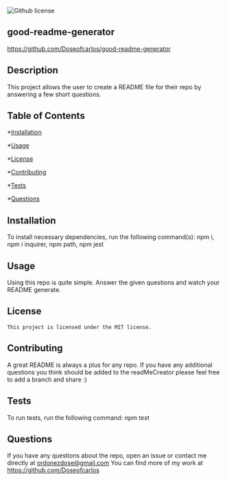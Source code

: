 
  ![Github license](https://img.shields.io/badge/license-MIT-blue.svg)
  
  ## good-readme-generator 

  https://github.com/Doseofcarlos/good-readme-generator

  ## Description 
  This project allows the user to create a README file for their repo by answering a few short questions.

  ## Table of Contents
  *[Installation](#installation)
  
  *[Usage](#usage)
  
  
 *[License](#license) 

  
  *[Contributing](#contributing)
  
  *[Tests](#tests)
  
  *[Questions](#questions)

  ## Installation

  To install necessary dependencies, run the following command(s): npm i, npm i inquirer, npm path, npm jest


  ## Usage 
  Using this repo is quite simple. Answer the given questions and watch your README generate.

## License
      
    This project is licensed under the MIT license. 

  ## Contributing
  A great README is always a plus for any repo. If you have any additional questions you think should be added to the readMeCreator please feel free to add a branch and share :)

  ## Tests 

  To run tests, run the following command: npm test
<br>

  ## Questions 
  If you have any questions about the repo, open an issue or contact me directly at ordonezdose@gmail.com You can find more of my work at https://github.com/Doseofcarlos